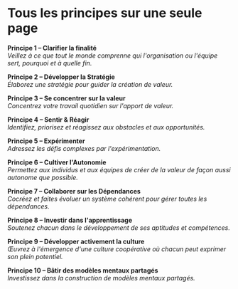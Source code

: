 # Tous les principes sur une seule page


**Principe 1 – Clarifier la finalité** \
_Veillez à ce que tout le monde comprenne qui l'organisation ou l'équipe sert, pourquoi et à quelle fin._

**Principe 2 – Développer la Stratégie** \
_Élaborez une stratégie pour guider la création de valeur._

**Principe 3 – Se concentrer sur la valeur** \
_Concentrez votre travail quotidien sur l'apport de valeur._

**Principe 4 – Sentir & Réagir** \
_Identifiez, priorisez et réagissez aux obstacles et aux opportunités._

**Principe 5 – Expérimenter** \
_Adressez les défis complexes par l'expérimentation._

**Principe 6 – Cultiver l'Autonomie** \
_Permettez aux individus et aux équipes de créer de la valeur de façon aussi autonome que possible._

**Principe 7 – Collaborer sur les Dépendances** \
_Cocréez et faites évoluer un système cohérent pour gérer toutes les dépendances._

**Principe 8 – Investir dans l'apprentissage** \
_Soutenez chacun dans le développement de ses aptitudes et compétences._

**Principe 9 – Développer activement la culture** \
_Œuvrez à l'émergence d'une culture coopérative où chacun peut exprimer son plein potentiel._

**Principe 10 – Bâtir des modèles mentaux partagés** \
_Investissez dans la construction de modèles mentaux partagés._

